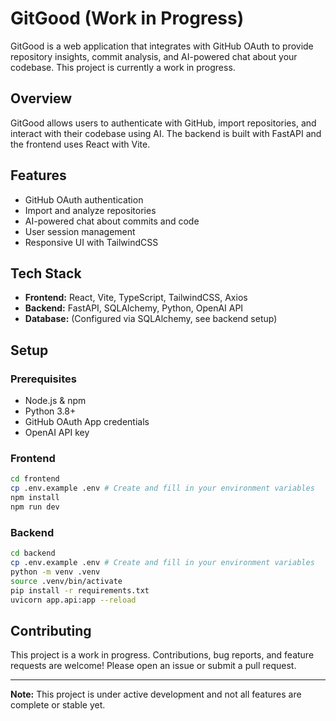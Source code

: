 # GitGood (Work in Progress)

GitGood is a web application that integrates with GitHub OAuth to provide repository insights, commit analysis, and AI-powered chat about your codebase. This project is currently a work in progress.

## Overview

GitGood allows users to authenticate with GitHub, import repositories, and interact with their codebase using AI. The backend is built with FastAPI and the frontend uses React with Vite.

## Features

- GitHub OAuth authentication
- Import and analyze repositories
- AI-powered chat about commits and code
- User session management
- Responsive UI with TailwindCSS

## Tech Stack

- **Frontend:** React, Vite, TypeScript, TailwindCSS, Axios
- **Backend:** FastAPI, SQLAlchemy, Python, OpenAI API
- **Database:** (Configured via SQLAlchemy, see backend setup)

## Setup

### Prerequisites
- Node.js & npm
- Python 3.8+
- GitHub OAuth App credentials
- OpenAI API key

### Frontend
```bash
cd frontend
cp .env.example .env # Create and fill in your environment variables
npm install
npm run dev
```

### Backend
```bash
cd backend
cp .env.example .env # Create and fill in your environment variables
python -m venv .venv
source .venv/bin/activate
pip install -r requirements.txt
uvicorn app.api:app --reload
```

## Contributing

This project is a work in progress. Contributions, bug reports, and feature requests are welcome! Please open an issue or submit a pull request.

---

**Note:** This project is under active development and not all features are complete or stable yet.
